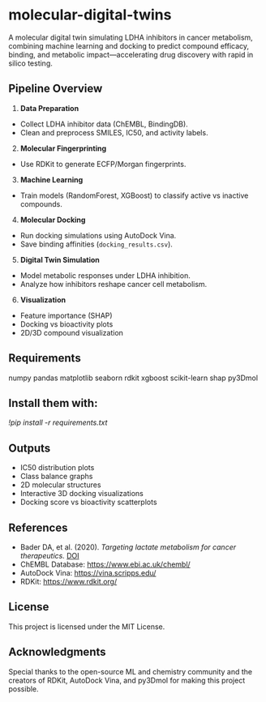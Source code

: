 # molecular-digital-twins
A molecular digital twin simulating LDHA inhibitors in cancer metabolism, combining machine learning and docking to predict compound efficacy, binding, and metabolic impact—accelerating drug discovery with rapid in silico testing.

## Pipeline Overview

1. **Data Preparation**
- Collect LDHA inhibitor data (ChEMBL, BindingDB).
- Clean and preprocess SMILES, IC50, and activity labels.

2. **Molecular Fingerprinting**
- Use RDKit to generate ECFP/Morgan fingerprints.

3. **Machine Learning**
- Train models (RandomForest, XGBoost) to classify active vs inactive compounds.

4. **Molecular Docking**
- Run docking simulations using AutoDock Vina.
- Save binding affinities (`docking_results.csv`).

5. **Digital Twin Simulation**
- Model metabolic responses under LDHA inhibition.
- Analyze how inhibitors reshape cancer cell metabolism.

6. **Visualization**
- Feature importance (SHAP)
- Docking vs bioactivity plots
- 2D/3D compound visualization

## Requirements
numpy
pandas
matplotlib
seaborn
rdkit
xgboost
scikit-learn
shap
py3Dmol

## Install them with:
*!pip install -r requirements.txt*

## Outputs
- IC50 distribution plots  
- Class balance graphs  
- 2D molecular structures  
- Interactive 3D docking visualizations  
- Docking score vs bioactivity scatterplots

## References
- Bader DA, et al. (2020). *Targeting lactate metabolism for cancer therapeutics.* [DOI](https://doi.org/10.xxxx)
- ChEMBL Database: https://www.ebi.ac.uk/chembl/
- AutoDock Vina: https://vina.scripps.edu/
- RDKit: https://www.rdkit.org/

## License
This project is licensed under the MIT License.

## Acknowledgments
Special thanks to the open-source ML and chemistry community and the creators of RDKit, AutoDock Vina, and py3Dmol for making this project possible.
